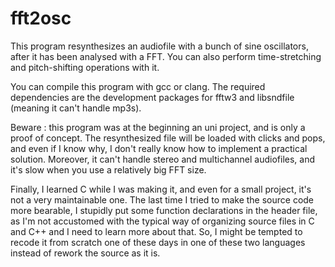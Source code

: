 fft2osc
=======
This program resynthesizes an audiofile with a bunch of sine oscillators, after it has been analysed with a FFT.
You can also perform time-stretching and pitch-shifting operations with it.

You can compile this program with gcc or clang. The required dependencies are the development packages for fftw3 and libsndfile (meaning it can't handle mp3s).

Beware : this program was at the beginning an uni project, and is only a proof of concept. 
The resynthesized file will be loaded with clicks and pops, and even if I know why, I don't really know how to implement a practical solution. 
Moreover, it can't handle stereo and multichannel audiofiles, and it's slow when you use a relatively big FFT size.

Finally, I learned C while I was making it, and even for a small project, it's not a very maintainable one. 
The last time I tried to make the source code more bearable, I stupidly put some function declarations in the header file, as I'm not accustomed with the typical way of organizing source files in C and C++ and I need to learn more about that. 
So, I might be tempted to recode it from scratch one of these days in one of these two languages instead of rework the source as it is.
